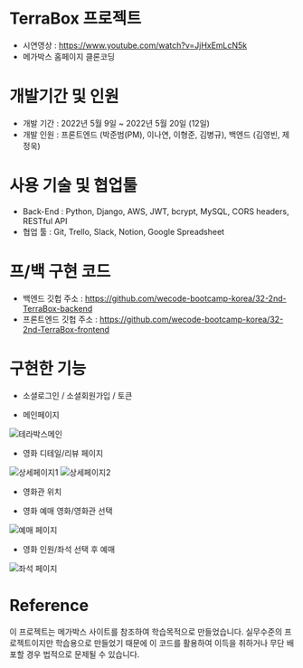 # TerraBox 프로젝트
- 시연영상 : https://www.youtube.com/watch?v=JjHxEmLcN5k
- 메가박스 홈페이지 클론코딩

# 개발기간 및 인원
- 개발 기간 : 2022년 5월 9일 ~ 2022년 5월 20일 (12일)
- 개발 인원 : 프론트엔드 (박준범(PM), 이나연, 이형준, 김병규), 백엔드 (김영빈, 제정욱)

# 사용 기술 및 협업툴
- Back-End : Python, Django, AWS, JWT, bcrypt, MySQL, CORS headers, RESTful API
- 협업 툴 : Git, Trello, Slack, Notion, Google Spreadsheet

# 프/백 구현 코드
- 백엔드 깃헙 주소 : https://github.com/wecode-bootcamp-korea/32-2nd-TerraBox-backend
- 프론트엔드 깃헙 주소 : https://github.com/wecode-bootcamp-korea/32-2nd-TerraBox-frontend

# 구현한 기능
 - 소셜로그인 / 소셜회원가입 / 토큰

 - 메인페이지
 
![테라박스메인](https://user-images.githubusercontent.com/100352385/169685528-27f6b864-80d1-4a37-a0df-99cbf935217f.gif)

 - 영화 디테일/리뷰 페이지
 
![상세페이지1](https://user-images.githubusercontent.com/100352385/169685536-6c070ab9-bd38-4f64-8086-c05dd91ccb68.gif)
![상세페이지2](https://user-images.githubusercontent.com/100352385/169685537-3c94f5c7-1ea7-4060-ab04-ec9c7ad0681b.gif)

 - 영화관 위치

 - 영화 예매 영화/영화관 선택
 
![예매 페이지](https://user-images.githubusercontent.com/100352385/169685539-582e4afc-dba3-434c-9709-2230e9d17c0b.gif)

 - 영화 인원/좌석 선택 후 예매
 
![좌석 페이지](https://user-images.githubusercontent.com/100352385/169685543-85e9a10c-5135-44f9-80d0-10f29b3a2d31.gif)

# Reference
이 프로젝트는 메가박스 사이트를 참조하여 학습목적으로 만들었습니다. 실무수준의 프로젝트이지만 학습용으로 만들었기 때문에 이 코드를 활용하여 이득을 취하거나 무단 배포할 경우 법적으로 문제될 수 있습니다.
